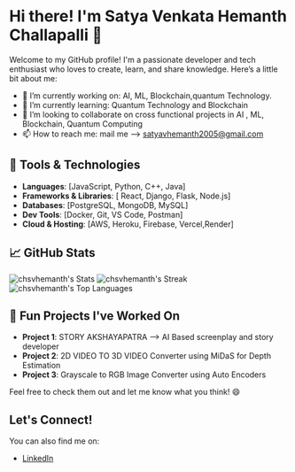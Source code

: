 # Hi there! I'm Satya Venkata Hemanth Challapalli 👋

Welcome to my GitHub profile! I'm a passionate developer and tech enthusiast who loves to create, learn, and share knowledge. Here’s a little bit about me:

* 🔭 I’m currently working on: AI, ML, Blockchain,quantum Technology.
* 🌱 I’m currently learning: Quantum Technology and Blockchain
* 👯 I’m looking to collaborate on cross functional projects in AI , ML, Blockchain, Quantum Computing
* 📫 How to reach me: mail me --> satyavhemanth2005@gmail.com


## 🔧 Tools & Technologies

* **Languages**: \[JavaScript, Python, C++, Java]
* **Frameworks & Libraries**: \[ React, Django, Flask, Node.js]
* **Databases**: \[PostgreSQL, MongoDB, MySQL]
* **Dev Tools**: \[Docker, Git, VS Code, Postman]
* **Cloud & Hosting**: \[AWS, Heroku, Firebase, Vercel,Render]

## 📈 GitHub Stats

![chsvhemanth's Stats](https://github-readme-stats.vercel.app/api?username=chsvhemanth&theme=dracula&show_icons=true&hide_border=false&count_private=true)
![chsvhemanth's Streak](https://github-readme-streak-stats.herokuapp.com/?user=chsvhemanth&theme=dracula&hide_border=false)
![chsvhemanth's Top Languages](https://github-readme-stats.vercel.app/api/top-langs/?username=chsvhemanth&theme=dracula&show_icons=true&hide_border=false&layout=compact)


## 🎉 Fun Projects I've Worked On

* **Project 1**: STORY AKSHAYAPATRA --> AI Based screenplay and story developer
* **Project 2**: 2D VIDEO TO 3D VIDEO Converter using MiDaS for Depth Estimation
* **Project 3**: Grayscale to RGB Image Converter using Auto Encoders

Feel free to check them out and let me know what you think! 😄

## Let's Connect!

You can also find me on:

* [LinkedIn](https://www.linkedin.com/in/satya-venkata-hemanth-challapalli-3aa6b9251/)


